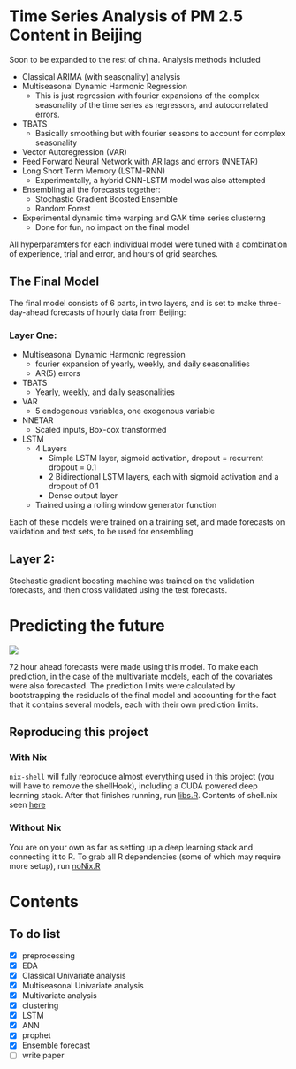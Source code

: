 # Time Series Analysis of PM 2.5 Content in Beijing

Soon to be expanded to the rest of china. Analysis methods included

* Classical ARIMA (with seasonality) analysis
* Multiseasonal Dynamic Harmonic Regression 
	* This is just regression with fourier expansions of the complex seasonality of the time series as regressors, and autocorrelated errors.
* TBATS
	* Basically smoothing but with fourier seasons to account for complex seasonality
* Vector Autoregression (VAR)
* Feed Forward Neural Network with AR lags and errors (NNETAR)
* Long Short Term Memory (LSTM-RNN)
	* Experimentally, a hybrid CNN-LSTM model was also attempted
* Ensembling all the forecasts together:
	* Stochastic Gradient Boosted Ensemble
	* Random Forest
* Experimental dynamic time warping and GAK time series clusterng
	* Done for fun, no impact on the final model


All hyperparamters for each individual model were tuned with a combination of experience, trial and error, and hours of grid searches.

## The Final Model

The final model consists of 6 parts, in two layers, and is set to make three-day-ahead forecasts of hourly data from Beijing:

### Layer One:

* Multiseasonal Dynamic Harmonic regression
	* fourier expansion of yearly, weekly, and daily seasonalities
	* AR(5) errors
* TBATS
	* Yearly, weekly, and daily seasonalities
* VAR
	* 5 endogenous variables, one exogenous variable
* NNETAR
	* Scaled inputs, Box-cox transformed
* LSTM
	* 4 Layers
		* Simple LSTM layer, sigmoid activation, dropout = recurrent dropout = 0.1 
		* 2 Bidirectional LSTM layers, each with sigmoid activation and a dropout of 0.1
		* Dense output layer
	* Trained using a rolling window generator function

	   


Each of these models were trained on a training set, and made forecasts on validation and test sets, to be used for ensembling

## Layer 2:

Stochastic gradient boosting machine was trained on the validation forecasts, and then cross validated using the test forecasts.

# Predicting the future

![](analysis/hourly/unnamed-chunk-105-2.png)

72 hour ahead forecasts were made using this model. To make each prediction, in the case of the multivariate models, each of the covariates were also forecasted. The prediction limits were calculated by bootstrapping the residuals of the final model and accounting for the fact that it contains several models, each with their own prediction limits.

## Reproducing this project

### With Nix

`nix-shell` will fully reproduce almost everything used in this project (you will have to remove the shellHook), including a CUDA powered deep learning stack. After that finishes running, run [libs.R](libs.R). Contents of shell.nix seen [here](shell.nix)

### Without Nix

You are on your own as far as setting up a deep learning stack and connecting it to R. To grab all R dependencies (some of which may require more setup), run [noNix.R](noNix.R)


# Contents
## To do list

- [x] preprocessing
- [x] EDA
- [x] Classical Univariate analysis
- [x] Multiseasonal Univariate analysis 
- [x] Multivariate analysis
- [x] clustering
- [x] LSTM
- [x] ANN
- [x] prophet
- [x] Ensemble forecast
- [ ] write paper
